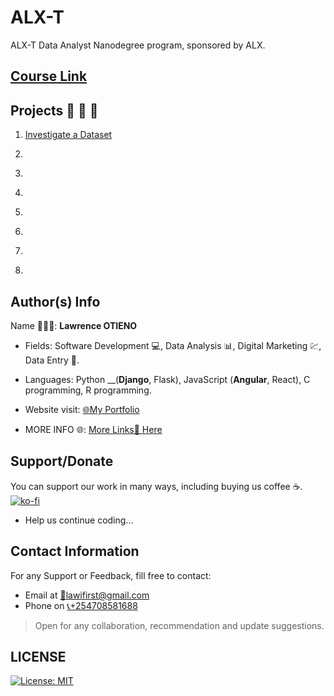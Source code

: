 # ALX-T

ALX-T Data Analyst Nanodegree program, sponsored by ALX.

## [Course Link](https://www.alx-t.com/courses/data-analyst/)

## Projects 🚨 🚨 🚨

1. [Investigate a Dataset](https://github.com/LawiOtieno/ALX_T-Data_Analysis/tree/main/1-Investigate_a_Dataset)

2. [](https://github.com/LawiOtieno/ALX_T-Data_Analysis/tree/main/2-Data_Wrangling-Twitter_Data)

3. []()

4. []()

5. []()

6. []()

7. []()

8. []()

## Author(s) Info

Name 👨🏽‍💻: __Lawrence OTIENO__

* Fields: Software Development 💻, Data Analysis 📊, Digital Marketing 💹, Data Entry 📑.

* Languages: Python __(__Django__, Flask), JavaScript (__Angular__, React), C programming, R programming.

* Website visit: [🌐My Portfolio](https://lawiotieno.github.io/portfolio)

* MORE INFO 🌐: [More Links🔗 Here](https://shor.by/lawi)

## Support/Donate

You can support our work in many ways, including buying us coffee ☕️.  
[![ko-fi](https://ko-fi.com/img/githubbutton_sm.svg)](https://ko-fi.com/N4N26PU7L)

* Help us continue coding...

<!-- [Buy Me Coffee ☕️](https://ko-fi.com/streetgrandmaster) -->

## Contact Information

For any Support or Feedback, fill free to contact:

* Email at [📧lawifirst@gmail.com](mailto:lawifirst@gmail.com)
* Phone on [📞+254708581688](tel:+254708581688)

> Open for any collaboration, recommendation and update suggestions.

## LICENSE

[![License: MIT](https://img.shields.io/badge/License-MIT-yellow.svg)](/LICENSE)

<!-- [MIT License](https://choosealicense.com/licenses/mit/) -->

